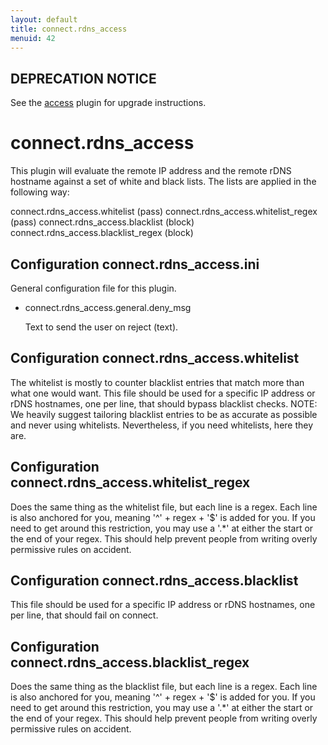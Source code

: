 ```yaml
---
layout: default
title: connect.rdns_access
menuid: 42
---
```

## DEPRECATION NOTICE

See the [access](http://haraka.github.io/manual/plugins/access.html) plugin
for upgrade instructions.


connect.rdns\_access
===================


This plugin will evaluate the remote IP address and the remote rDNS hostname
against a set of white and black lists.  The lists are applied in the following
way:

connect.rdns\_access.whitelist         (pass)
connect.rdns\_access.whitelist\_regex   (pass)
connect.rdns\_access.blacklist         (block)
connect.rdns\_access.blacklist\_regex   (block)

Configuration connect.rdns\_access.ini
-------------------------------------

General configuration file for this plugin.

* connect.rdns\_access.general.deny\_msg

  Text to send the user on reject (text).


Configuration connect.rdns\_access.whitelist
-------------------------------------------

The whitelist is mostly to counter blacklist entries that match more than
what one would want.  This file should be used for a specific IP address
or rDNS hostnames, one per line, that should bypass blacklist checks.
NOTE: We heavily suggest tailoring blacklist entries to be as accurate as
possible and never using whitelists.  Nevertheless, if you need whitelists,
here they are.

Configuration connect.rdns\_access.whitelist\_regex
-------------------------------------------------

Does the same thing as the whitelist file, but each line is a regex.
Each line is also anchored for you, meaning '^' + regex + '$' is added for
you.  If you need to get around this restriction, you may use a '.*' at
either the start or the end of your regex.  This should help prevent people
from writing overly permissive rules on accident.

Configuration connect.rdns\_access.blacklist
-------------------------------------------

This file should be used for a specific IP address or rDNS hostnames, one
per line, that should fail on connect.

Configuration connect.rdns\_access.blacklist\_regex
-------------------------------------------------

Does the same thing as the blacklist file, but each line is a regex.
Each line is also anchored for you, meaning '^' + regex + '$' is added for
you.  If you need to get around this restriction, you may use a '.*' at
either the start or the end of your regex.  This should help prevent people
from writing overly permissive rules on accident.

